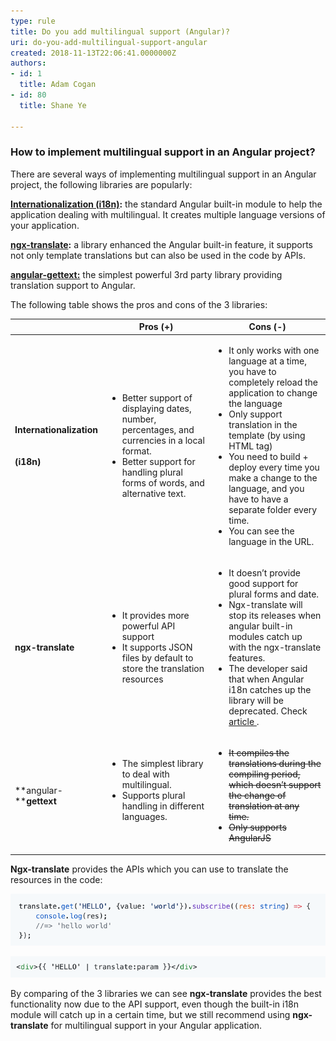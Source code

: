 ```yaml
---
type: rule
title: Do you add multilingual support (Angular)?
uri: do-you-add-multilingual-support-angular
created: 2018-11-13T22:06:41.0000000Z
authors:
- id: 1
  title: Adam Cogan
- id: 80
  title: Shane Ye

---
```


### How to implement multilingual support in an Angular project?

There are several ways of implementing multilingual support in an Angular project, the following libraries are popularly:
 
 **[Internationalization (i18n)](https://angular.io/guide/i18n):**  the standard Angular built-in module to help the application dealing with multilingual. It creates multiple language versions of your application.

 **[ngx-translate](http://www.ngx-translate.com/):**  a library enhanced the Angular built-in feature, it supports not only template translations but can also be used in the code by APIs. 
 
 **[angular-gettext:](https://angular-gettext.rocketeer.be/)**  the simplest powerful 3rd party library providing translation support to Angular.
 
The following table shows the pros and cons of the 3 libraries:

 

| | **Pros (+) <br>** | **Cons (-)** |
| --- | --- | --- |
| **Internationalization<br>**<br><br>**(i18n)** | <ul class="p3"><li>Better support of displaying dates, number, percentages, and currencies in a local format.<br></li><li>Better support for handling plural forms of words, and alternative text.<br></li></ul> | <ul class="ul1"><li class="li2">It only works with one language at a time, you have to completely reload the application to change the language</li><li class="li2">Only support translation in the template (by using HTML tag)<br></li><li class="li2">You need to build + deploy every time you make a change to the language, and you have to have a separate folder every time.</li><li class="li2">You can see the language in the URL.<br></li></ul> |
| **ngx-translate** | <ul><li>It provides more powerful API support</li><li>It supports JSON files by default to store the translation resources</li></ul> | <ul class="ul1"><li class="li2">It doesn’t provide good support for plural forms and date.</li><li class="li2">Ngx-translate will stop its releases when angular built-in modules catch up with the ngx-translate features.<br></li><li class="li2">The developer said that when Angular i18n catches up the library will be deprecated. Check <a href="https://github.com/ngx-translate/core/issues/495#issuecomment-291158036">article </a>.<br></li></ul> |
| **angular-****gettext** <br> | <ul><li>The simplest library to deal with multilingual.</li><li>Supports plural handling in different languages.</li></ul><br> | <ul class="ul1" style="text-decoration:line-through;"><li class="li2" style="text-decoration:line-through;">It compiles the translations during the compiling period, which doesn’t support the change of translation at any time.</li><li class="li2" style="text-decoration:line-through;">Only supports AngularJS</li></ul> |




**Ngx-translate**  provides the APIs which you can use to translate the resources in the code:


![](code-1.png)


![](code-2.png)

By comparing of the 3 libraries we can see  **ngx-translate**  provides the best functionality now due to the API support, even though the built-in i18n module will catch up in a certain time, but we still recommend using  **ngx-translate**  for multilingual support in your Angular application.
